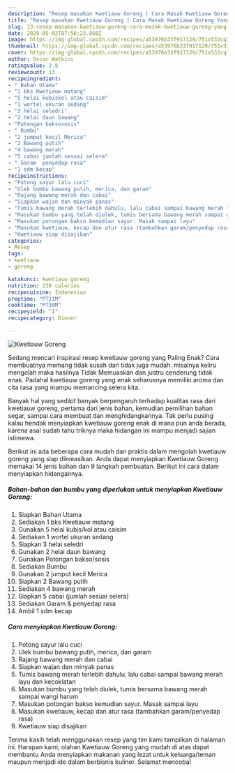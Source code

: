 ```yaml
---
description: "Resep masakan Kwetiauw Goreng | Cara Masak Kwetiauw Goreng Yang Enak Dan Lezat"
title: "Resep masakan Kwetiauw Goreng | Cara Masak Kwetiauw Goreng Yang Enak Dan Lezat"
slug: 13-resep-masakan-kwetiauw-goreng-cara-masak-kwetiauw-goreng-yang-enak-dan-lezat
date: 2020-05-02T07:56:23.860Z
image: https://img-global.cpcdn.com/recipes/a53976b33f917129/751x532cq70/kwetiauw-goreng-foto-resep-utama.jpg
thumbnail: https://img-global.cpcdn.com/recipes/a53976b33f917129/751x532cq70/kwetiauw-goreng-foto-resep-utama.jpg
cover: https://img-global.cpcdn.com/recipes/a53976b33f917129/751x532cq70/kwetiauw-goreng-foto-resep-utama.jpg
author: Oscar Watkins
ratingvalue: 3.8
reviewcount: 13
recipeingredient:
- " Bahan Utama"
- "1 bks Kwetiauw matang"
- "5 helai kubiskol atau caisim"
- "1 wortel ukuran sedang"
- "3 helai seledri"
- "2 helai daun bawang"
- "Potongan baksososis"
- " Bumbu"
- "2 jumput kecil Merica"
- "2 Bawang putih"
- "4 bawang merah"
- "5 cabai jumlah sesuai selera"
- " Garam  penyedap rasa"
- "1 sdm kecap"
recipeinstructions:
- "Potong sayur lalu cuci"
- "Ulek bumbu bawang putih, merica, dan garam"
- "Rajang bawang merah dan cabai"
- "Siapkan wajan dan minyak panas"
- "Tumis bawang merah terlebih dahulu, lalu cabai sampai bawang merah layu dan kecoklatan"
- "Masukan bumbu yang telah diulek, tumis bersama bawang merah sampai wangi harum"
- "Masukan potongan bakso kemudian sayur. Masak sampai layu"
- "Masukan kwetiauw, kecap dan atur rasa (tambahkan garam/penyedap rasa)"
- "Kwetiauw siap disajikan"
categories:
- Resep
tags:
- kwetiauw
- goreng

katakunci: kwetiauw goreng 
nutrition: 238 calories
recipecuisine: Indonesian
preptime: "PT11M"
cooktime: "PT38M"
recipeyield: "1"
recipecategory: Dinner

---
```



![Kwetiauw Goreng](https://img-global.cpcdn.com/recipes/a53976b33f917129/751x532cq70/kwetiauw-goreng-foto-resep-utama.jpg)

Sedang mencari inspirasi resep kwetiauw goreng yang Paling Enak? Cara membuatnya memang tidak susah dan tidak juga mudah. misalnya keliru mengolah maka hasilnya Tidak Memuaskan dan justru cenderung tidak enak. Padahal kwetiauw goreng yang enak seharusnya memiliki aroma dan cita rasa yang mampu memancing selera kita.

Banyak hal yang sedikit banyak berpengaruh terhadap kualitas rasa dari kwetiauw goreng, pertama dari jenis bahan, kemudian pemilihan bahan segar, sampai cara membuat dan menghidangkannya. Tak perlu pusing kalau hendak menyiapkan kwetiauw goreng enak di mana pun anda berada, karena asal sudah tahu triknya maka hidangan ini mampu menjadi sajian istimewa.




Berikut ini ada beberapa cara mudah dan praktis dalam mengolah kwetiauw goreng yang siap dikreasikan. Anda dapat menyiapkan Kwetiauw Goreng memakai 14 jenis bahan dan 9 langkah pembuatan. Berikut ini cara dalam menyiapkan hidangannya.

<!--inarticleads1-->

##### Bahan-bahan dan bumbu yang diperlukan untuk menyiapkan Kwetiauw Goreng:

1. Siapkan  Bahan Utama
1. Sediakan 1 bks Kwetiauw matang
1. Gunakan 5 helai kubis/kol atau caisim
1. Sediakan 1 wortel ukuran sedang
1. Siapkan 3 helai seledri
1. Gunakan 2 helai daun bawang
1. Gunakan Potongan bakso/sosis
1. Sediakan  Bumbu
1. Gunakan 2 jumput kecil Merica
1. Siapkan 2 Bawang putih
1. Sediakan 4 bawang merah
1. Siapkan 5 cabai (jumlah sesuai selera)
1. Sediakan  Garam &amp; penyedap rasa
1. Ambil 1 sdm kecap




<!--inarticleads2-->

##### Cara menyiapkan Kwetiauw Goreng:

1. Potong sayur lalu cuci
1. Ulek bumbu bawang putih, merica, dan garam
1. Rajang bawang merah dan cabai
1. Siapkan wajan dan minyak panas
1. Tumis bawang merah terlebih dahulu, lalu cabai sampai bawang merah layu dan kecoklatan
1. Masukan bumbu yang telah diulek, tumis bersama bawang merah sampai wangi harum
1. Masukan potongan bakso kemudian sayur. Masak sampai layu
1. Masukan kwetiauw, kecap dan atur rasa (tambahkan garam/penyedap rasa)
1. Kwetiauw siap disajikan




Terima kasih telah menggunakan resep yang tim kami tampilkan di halaman ini. Harapan kami, olahan Kwetiauw Goreng yang mudah di atas dapat membantu Anda menyiapkan makanan yang lezat untuk keluarga/teman maupun menjadi ide dalam berbisnis kuliner. Selamat mencoba!
